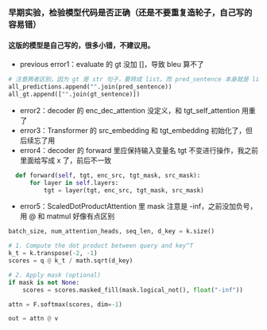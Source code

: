 ### 早期实验，检验模型代码是否正确（还是不要重复造轮子，自己写的容易错）
#### 这版的模型是自己写的，很多小错，不建议用。
- previous error1：evaluate 的 gt 没加 []，导致 bleu 算不了

``` python
# 注意两者区别，因为 gt 是 str 句子，要转成 list。而 pred_sentence 本身就是 list。
all_predictions.append("".join(pred_sentence))
all_gt.append(["".join(gt_sentence)])
```

- error2：decoder 的 enc_dec_attention 没定义，和 tgt_self_attention 用重了
- error3：Transformer 的 src_embedding 和 tgt_embedding 初始化了，但后续忘了用
- error4：decoder 的 forward 里应保持输入变量名 tgt 不变进行操作，我之前里面给写成 x 了，前后不一致

``` python
  def forward(self, tgt, enc_src, tgt_mask, src_mask):
      for layer in self.layers:
          tgt = layer(tgt, enc_src, tgt_mask, src_mask)
```

- error5：ScaledDotProductAttention 里 mask 注意是 -inf，之前没加负号，用 @ 和 matmul 好像有点区别

``` python
batch_size, num_attention_heads, seq_len, d_key = k.size()

# 1. Compute the dot product between query and key^T
k_t = k.transpose(-2, -1)
scores = q @ k_t / math.sqrt(d_key)

# 2. Apply mask (optional)
if mask is not None:
    scores = scores.masked_fill(mask.logical_not(), float("-inf"))

attn = F.softmax(scores, dim=-1)

out = attn @ v
```
